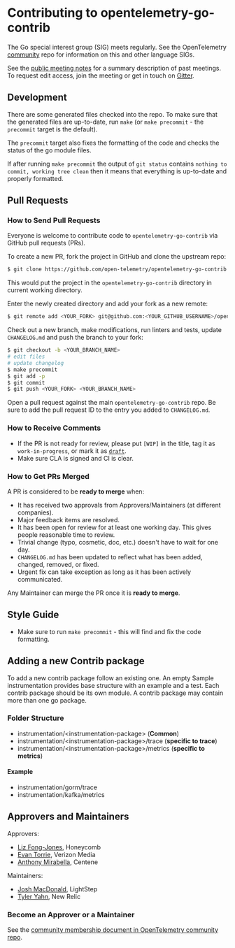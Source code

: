 # Contributing to opentelemetry-go-contrib

The Go special interest group (SIG) meets regularly. See the
OpenTelemetry
[community](https://github.com/open-telemetry/community#golang-sdk)
repo for information on this and other language SIGs.

See the [public meeting
notes](https://docs.google.com/document/d/1A63zSWX0x2CyCK_LoNhmQC4rqhLpYXJzXbEPDUQ2n6w/edit#heading=h.9tngw7jdwd6b)
for a summary description of past meetings. To request edit access,
join the meeting or get in touch on
[Gitter](https://gitter.im/open-telemetry/opentelemetry-go).

## Development

There are some generated files checked into the repo. To make sure
that the generated files are up-to-date, run `make` (or `make
precommit` - the `precommit` target is the default).

The `precommit` target also fixes the formatting of the code and
checks the status of the go module files.

If after running `make precommit` the output of `git status` contains
`nothing to commit, working tree clean` then it means that everything
is up-to-date and properly formatted.

## Pull Requests

### How to Send Pull Requests

Everyone is welcome to contribute code to `opentelemetry-go-contrib` via
GitHub pull requests (PRs).

To create a new PR, fork the project in GitHub and clone the upstream
repo:

```sh
$ git clone https://github.com/open-telemetry/opentelemetry-go-contrib
```
This would put the project in the `opentelemetry-go-contrib` directory in
current working directory.

Enter the newly created directory and add your fork as a new remote:

```sh
$ git remote add <YOUR_FORK> git@github.com:<YOUR_GITHUB_USERNAME>/opentelemetry-go
```

Check out a new branch, make modifications, run linters and tests, update
`CHANGELOG.md` and push the branch to your fork:

```sh
$ git checkout -b <YOUR_BRANCH_NAME>
# edit files
# update changelog
$ make precommit
$ git add -p
$ git commit
$ git push <YOUR_FORK> <YOUR_BRANCH_NAME>
```

Open a pull request against the main `opentelemetry-go-contrib` repo. Be sure to add the pull
request ID to the entry you added to `CHANGELOG.md`.

### How to Receive Comments

* If the PR is not ready for review, please put `[WIP]` in the title,
  tag it as `work-in-progress`, or mark it as
  [`draft`](https://github.blog/2019-02-14-introducing-draft-pull-requests/).
* Make sure CLA is signed and CI is clear.

### How to Get PRs Merged

A PR is considered to be **ready to merge** when:

* It has received two approvals from Approvers/Maintainers (at
  different companies).
* Major feedback items are resolved.
* It has been open for review for at least one working day. This gives
  people reasonable time to review.
* Trivial change (typo, cosmetic, doc, etc.) doesn't have to wait for
  one day.
* `CHANGELOG.md` has been updated to reflect what has been
  added, changed, removed, or fixed.
* Urgent fix can take exception as long as it has been actively
  communicated.

Any Maintainer can merge the PR once it is **ready to merge**.

## Style Guide

* Make sure to run `make precommit` - this will find and fix the code
  formatting.

## Adding a new Contrib package

To add a new contrib package follow an existing one. An empty Sample instrumentation
provides base structure with an example and a test. Each contrib package 
should be its own module. A contrib package may contain more than one go package.

### Folder Structure
- instrumentation/\<instrumentation-package>  (**Common**)
- instrumentation/\<instrumentation-package>/trace (**specific to trace**)
- instrumentation/\<instrumentation-package>/metrics (**specific to metrics**)

#### Example
- instrumentation/gorm/trace
- instrumentation/kafka/metrics

## Approvers and Maintainers

Approvers:

- [Liz Fong-Jones](https://github.com/lizthegrey), Honeycomb
- [Evan Torrie](https://github.com/evantorrie), Verizon Media
- [Anthony Mirabella](https://github.com/Aneurysm9), Centene

Maintainers:

- [Josh MacDonald](https://github.com/jmacd), LightStep
- [Tyler Yahn](https://github.com/MrAlias), New Relic

### Become an Approver or a Maintainer

See the [community membership document in OpenTelemetry community
repo](https://github.com/open-telemetry/community/blob/master/community-membership.md).
